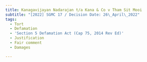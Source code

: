 ```yaml
---
title: Kanagavijayan Nadarajan t/a Kana & Co v Tham Sit Mooi
subtitle: "[2022] SGMC 17 / Decision Date: 26\_April\_2022"
tags:
  - Tort
  - Defamation
  - 'Section 5 Defamation Act (Cap 75, 2014 Rev Ed)'
  - Justification
  - Fair comment
  - Damages

---
```

